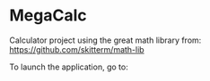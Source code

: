 # MegaCalc
Calculator project using the great math library from:
https://github.com/skitterm/math-lib

To launch the application, go to:
